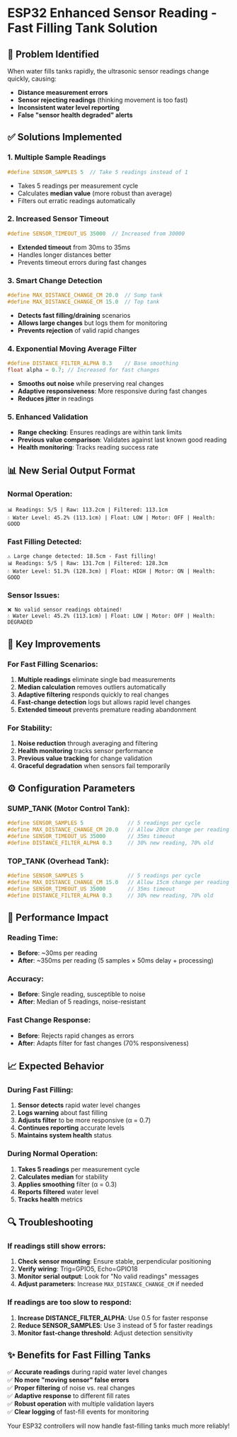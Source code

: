 # ESP32 Enhanced Sensor Reading - Fast Filling Tank Solution

## 🚨 **Problem Identified**
When water fills tanks rapidly, the ultrasonic sensor readings change quickly, causing:
- **Distance measurement errors**
- **Sensor rejecting readings** (thinking movement is too fast)
- **Inconsistent water level reporting**
- **False "sensor health degraded" alerts**

## ✅ **Solutions Implemented**

### **1. Multiple Sample Readings**
```cpp
#define SENSOR_SAMPLES 5  // Take 5 readings instead of 1
```
- Takes 5 readings per measurement cycle
- Calculates **median value** (more robust than average)
- Filters out erratic readings automatically

### **2. Increased Sensor Timeout**
```cpp
#define SENSOR_TIMEOUT_US 35000  // Increased from 30000
```
- **Extended timeout** from 30ms to 35ms
- Handles longer distances better
- Prevents timeout errors during fast changes

### **3. Smart Change Detection**
```cpp
#define MAX_DISTANCE_CHANGE_CM 20.0  // Sump tank
#define MAX_DISTANCE_CHANGE_CM 15.0  // Top tank
```
- **Detects fast filling/draining** scenarios
- **Allows large changes** but logs them for monitoring
- **Prevents rejection** of valid rapid changes

### **4. Exponential Moving Average Filter**
```cpp
#define DISTANCE_FILTER_ALPHA 0.3    // Base smoothing
float alpha = 0.7; // Increased for fast changes
```
- **Smooths out noise** while preserving real changes
- **Adaptive responsiveness**: More responsive during fast changes
- **Reduces jitter** in readings

### **5. Enhanced Validation**
- **Range checking**: Ensures readings are within tank limits
- **Previous value comparison**: Validates against last known good reading
- **Health monitoring**: Tracks reading success rate

## 📊 **New Serial Output Format**

### **Normal Operation:**
```
📊 Readings: 5/5 | Raw: 113.2cm | Filtered: 113.1cm
💧 Water Level: 45.2% (113.1cm) | Float: LOW | Motor: OFF | Health: GOOD
```

### **Fast Filling Detected:**
```
⚠️ Large change detected: 18.5cm - Fast filling!
📊 Readings: 5/5 | Raw: 131.7cm | Filtered: 128.3cm
💧 Water Level: 51.3% (128.3cm) | Float: HIGH | Motor: ON | Health: GOOD
```

### **Sensor Issues:**
```
❌ No valid sensor readings obtained!
💧 Water Level: 45.2% (113.1cm) | Float: LOW | Motor: OFF | Health: DEGRADED
```

## 🔧 **Key Improvements**

### **For Fast Filling Scenarios:**
1. **Multiple readings** eliminate single bad measurements
2. **Median calculation** removes outliers automatically  
3. **Adaptive filtering** responds quickly to real changes
4. **Fast-change detection** logs but allows rapid level changes
5. **Extended timeout** prevents premature reading abandonment

### **For Stability:**
1. **Noise reduction** through averaging and filtering
2. **Health monitoring** tracks sensor performance
3. **Previous value tracking** for change validation
4. **Graceful degradation** when sensors fail temporarily

## ⚙️ **Configuration Parameters**

### **SUMP_TANK (Motor Control Tank):**
```cpp
#define SENSOR_SAMPLES 5              // 5 readings per cycle
#define MAX_DISTANCE_CHANGE_CM 20.0   // Allow 20cm change per reading
#define SENSOR_TIMEOUT_US 35000       // 35ms timeout
#define DISTANCE_FILTER_ALPHA 0.3     // 30% new reading, 70% old
```

### **TOP_TANK (Overhead Tank):**
```cpp
#define SENSOR_SAMPLES 5              // 5 readings per cycle  
#define MAX_DISTANCE_CHANGE_CM 15.0   // Allow 15cm change per reading
#define SENSOR_TIMEOUT_US 35000       // 35ms timeout
#define DISTANCE_FILTER_ALPHA 0.3     // 30% new reading, 70% old
```

## 🚀 **Performance Impact**

### **Reading Time:**
- **Before**: ~30ms per reading
- **After**: ~350ms per reading (5 samples × 50ms delay + processing)

### **Accuracy:**
- **Before**: Single reading, susceptible to noise
- **After**: Median of 5 readings, noise-resistant

### **Fast Change Response:**
- **Before**: Rejects rapid changes as errors
- **After**: Adapts filter for fast changes (70% responsiveness)

## 📈 **Expected Behavior**

### **During Fast Filling:**
1. **Sensor detects** rapid water level changes
2. **Logs warning** about fast filling
3. **Adjusts filter** to be more responsive (α = 0.7)
4. **Continues reporting** accurate levels
5. **Maintains system health** status

### **During Normal Operation:**
1. **Takes 5 readings** per measurement cycle
2. **Calculates median** for stability
3. **Applies smoothing** filter (α = 0.3)
4. **Reports filtered** water level
5. **Tracks health** metrics

## 🔍 **Troubleshooting**

### **If readings still show errors:**
1. **Check sensor mounting**: Ensure stable, perpendicular positioning
2. **Verify wiring**: Trig=GPIO5, Echo=GPIO18
3. **Monitor serial output**: Look for "No valid readings" messages
4. **Adjust parameters**: Increase `MAX_DISTANCE_CHANGE_CM` if needed

### **If readings are too slow to respond:**
1. **Increase DISTANCE_FILTER_ALPHA**: Use 0.5 for faster response
2. **Reduce SENSOR_SAMPLES**: Use 3 instead of 5 for faster readings
3. **Monitor fast-change threshold**: Adjust detection sensitivity

## ✨ **Benefits for Fast Filling Tanks**

✅ **Accurate readings** during rapid water level changes  
✅ **No more "moving sensor" false errors**  
✅ **Proper filtering** of noise vs. real changes  
✅ **Adaptive response** to different fill rates  
✅ **Robust operation** with multiple validation layers  
✅ **Clear logging** of fast-fill events for monitoring  

Your ESP32 controllers will now handle fast-filling tanks much more reliably!
